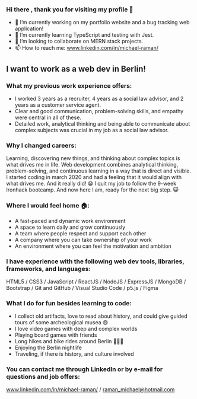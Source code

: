 ### Hi there , thank you for visiting my profile 🙌

 - 🔭 I’m currently working on my portfolio website and a bug tracking web application!
 - 🌱 I’m currently learning TypeScript and testing with Jest.
 - 👯 I’m looking to collaborate on MERN stack projects.
 - 📫 How to reach me: www.linkedin.com/in/michael-raman/

## I want to work as a web dev in Berlin!

 ### What my previous work experience offers: 

 - I worked 3 years as a recruiter, 4 years as a social law advisor, and 2 years as a customer service agent.
 - Clear and good communication, problem-solving skills, and empathy were central in all of these. 
 - Detailed work, analytical thinking and being able to communicate about complex subjects was crucial in my job as a social law advisor.

### Why I changed careers: 

Learning, discovering new things, and thinking about complex topics is what drives me in life. Web development combines analytical thinking, problem-solving, and continuous learning in a way that is direct and visible. I started coding in march 2020 and had a feeling that it would align with what drives me. And it really did! 😁 I quit my job to follow the 9-week Ironhack bootcamp. And now here I am, ready for the next big step. 😺

### Where I would feel home 🏠: 

- A fast-paced and dynamic work environment
- A space to learn daily and grow continuously 
- A team where people respect and support each other
- A company where you can take ownership of your work
- An environment where you can feel the motivation and ambition

### I have experience with the following web dev tools, libraries, frameworks, and languages: 

HTML5 / CSS3 / JavaScript / ReactJS / NodeJS / ExpressJS / MongoDB / Bootstrap / Git and GitHub / Visual Studio Code / p5.js / Figma

### What I do for fun besides learning to code:

- I collect old artifacts, love to read about history, and could give guided tours of some archeological musea 😄
- I love video games with deep and complex worlds
- Playing board games with friends
- Long hikes and bike rides around Berlin 🌲🌲🌲
- Enjoying the Berlin nightlife
- Traveling, if there is history, and culture involved 

### You can contact me through LinkedIn or by e-mail for questions and job offers: 

www.linkedin.com/in/michael-raman/ / raman_michael@hotmail.com 
